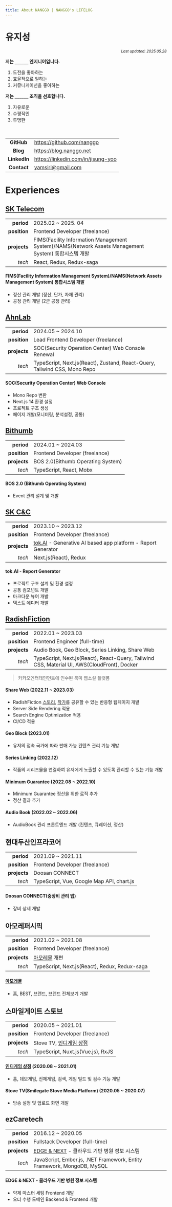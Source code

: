 ```yaml
---
title: About NANGGO | NANGGO's LIFELOG
---
```


# 유지성

<div align="right"><sub><i>Last updated: 2025.05.28</i></sub></div>

**저는 `______` 엔지니어입니다.**

1. 도전을 좋아하는
2. 효율적으로 일하는
3. 커뮤니케이션을 좋아하는

**저는 `______` 조직을 선호합니다.**

1. 자유로운
2. 수평적인
3. 투명한

<br/>

|              |                                      |
| :----------: | ------------------------------------ |
|  **GitHub**  | <https://github.com/nanggo>          |
|   **Blog**   | <https://blog.nanggo.net>            |
| **LinkedIn** | <https://linkedin.com/in/jisung-yoo> |
| **Contact**  | <yamsiri@gmail.com>                  |

# Experiences

## [SK Telecom](https://www.sktelecom.com/)

|              |                                                                                                     |
| -----------: | --------------------------------------------------------------------------------------------------- |
|   **period** | 2025.02 ~ 2025. 04                                                                                  |
| **position** | Frontend Developer (freelance)                                                                      |
| **projects** | FIMS(Facility Information Management System)/NAMS(Network Assets Management System) 통합시스템 개발 |
|       _tech_ | React, Redux, Redux-saga                                                                            |

#### FIMS(Facility Information Management System)/NAMS(Network Assets Management System) 통합시스템 개발

- 정산 관리 개발 (정산, 단가, 자재 관리)
- 공정 관리 개발 (2군 공정 관리)

## [AhnLab](https://www.ahnlab.com)

|              |                                                                           |
| -----------: | ------------------------------------------------------------------------- |
|   **period** | 2024.05 ~ 2024.10                                                         |
| **position** | Lead Frontend Developer (freelance)                                       |
| **projects** | SOC(Security Operation Center) Web Console Renewal                        |
|       _tech_ | TypeScript, Next.js(React), Zustand, React-Query, Tailwind CSS, Mono Repo |

#### SOC(Security Operation Center) Web Console

- Mono Repo 변환
- Next.js 14 환경 설정
- 프로젝트 구조 생성
- 페이지 개발(모니터링, 분석설정, 공통)

## [Bithumb](https://www.bithumb.com)

|              |                                   |
| -----------: | --------------------------------- |
|   **period** | 2024.01 ~ 2024.03                 |
| **position** | Frontend Developer (freelance)    |
| **projects** | BOS 2.0(Bithumb Operating System) |
|       _tech_ | TypeScript, React, Mobx           |

#### BOS 2.0 (Bithumb Operating System)

- Event 관리 설계 및 개발

## [SK C&C](https://www.skcc.co.kr)

|              |                                                                                                                     |
| -----------: | ------------------------------------------------------------------------------------------------------------------- |
|   **period** | 2023.10 ~ 2023.12                                                                                                   |
| **position** | Frontend Developer (freelance)                                                                                      |
| **projects** | [tok.AI](https://www.skcc.co.kr/ai-data/ai-report-automation) - Generative AI based app platform - Report Generator |
|       _tech_ | Next.js(React), Redux                                                                                               |

#### tok.AI - Report Generator

- 프로젝트 구조 설계 및 환경 설정
- 공통 컴포넌트 개발
- 마크다운 뷰어 개발
- 텍스트 에디터 개발

## [RadishFiction](https://radishfiction.com)

|              |                                                                                             |
| -----------: | ------------------------------------------------------------------------------------------- |
|   **period** | 2022.01 ~ 2023.03                                                                           |
| **position** | Frontend Engineer (full-time)                                                               |
| **projects** | Audio Book, Geo Block, Series Linking, Share Web                                            |
|       _tech_ | TypeScript, Next.js(React), React-Query, Tailwind CSS, Material UI, AWS(CloudFront), Docker |

> 카카오엔터테인먼트에 인수된 북미 웹소설 플랫폼

#### Share Web (2022.11 ~ 2023.03)

- RadishFiction [스토리](https://radishfiction.com/stories/8602), [작가](https://radishfiction.com/writers/751)를 공유할 수 있는 반응형 웹페이지 개발
- Server Side Rendering 적용
- Search Engine Optimization 적용
- CI/CD 적용

#### Geo Block (2023.01)

- 유저의 접속 국가에 따라 판매 가능 컨텐츠 관리 기능 개발

#### Series Linking (2022.12)

- 작품의 시리즈물을 연결하여 유저에게 노출할 수 있도록 관리할 수 있는 기능 개발

#### Minimum Guarantee (2022.08 ~ 2022.10)

- Minimum Guarantee 정산을 위한 로직 추가
- 정산 결과 추가

#### Audio Book (2022.02 ~ 2022.06)

- AudioBook 관리 프론트엔드 개발 (컨텐츠, 큐레이션, 정산)

## 현대두산인프라코어

|              |                                           |
| -----------: | ----------------------------------------- |
|   **period** | 2021.09 ~ 2021.11                         |
| **position** | Frontend Developer (freelance)            |
| **projects** | Doosan CONNECT                            |
|       _tech_ | TypeScript, Vue, Google Map API, chart.js |

#### Doosan CONNECT(중장비 관리 앱)

- 장비 상세 개발

## 아모레퍼시픽

|              |                                               |
| -----------: | --------------------------------------------- |
|   **period** | 2021.02 ~ 2021.08                             |
| **position** | Frontend Developer (freelance)                |
| **projects** | [아모레몰](https://www.amoremall.com) 개편    |
|       _tech_ | TypeScript, Next.js(React), Redux, Redux-saga |

#### [아모레몰](https://www.amoremall.com)

- 홈, BEST, 브랜드, 브랜드 전체보기 개발

## 스마일게이트 스토브

|              |                                                      |
| -----------: | ---------------------------------------------------- |
|   **period** | 2020.05 ~ 2021.01                                    |
| **position** | Frontend Developer (freelance)                       |
| **projects** | Stove TV, [인디게임 상점](https://indie.onstove.com) |
|       _tech_ | TypeScript, Nuxt.js(Vue.js), RxJS                    |

#### [인디게임 상점](https://store.onstove.com) (2020.08 ~ 2021.01)

- 홈, 데모게임, 전체게임, 검색, 게임 빌드 및 검수 기능 개발

#### Stove TV(Smilegate Stove Media Platform) (2020.05 ~ 2020.07)

- 방송 설정 및 업로드 화면 개발

## ezCaretech

|              |                                                                        |
| -----------: | ---------------------------------------------------------------------- |
|   **period** | 2016.12 ~ 2020.05                                                      |
| **position** | Fullstack Developer (full-time)                                        |
| **projects** | [EDGE & NEXT](https://edgennext.com/) - 클라우드 기반 병원 정보 시스템 |
|       _tech_ | JavaScript, Ember.js, .NET Framework, Entity Framework, MongoDB, MySQL |

#### EDGE & NEXT - 클라우드 기반 병원 정보 시스템

- 약제 마스터 세팅 Frontend 개발
- 오더 수행 도메인 Backend & Frontend 개발

